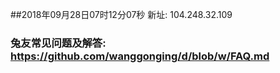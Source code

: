 ##2018年09月28日07时12分07秒 新址: 104.248.32.109
### 兔友常见问题及解答: https://github.com/wanggonging/d/blob/w/FAQ.md
